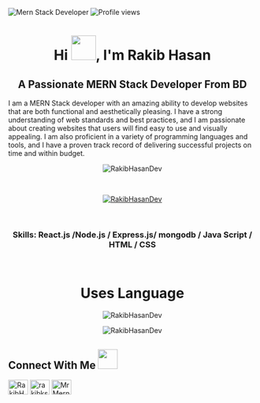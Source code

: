 ![Mern Stack Developer](https://i.ibb.co/G298zWJ/cover.jpg)
![Profile views](https://gpvc.arturio.dev/RakibHasanDev)  
<h1 align="center">Hi <img src = "https://raw.githubusercontent.com/shakilahmedatik/shakilahmedatik/main/hi.gif" width="50px" height="50px">, I'm Rakib Hasan</h1> 
<h2 align="center">A Passionate MERN Stack Developer From BD</h2>

I am a MERN Stack developer with an amazing ability to develop websites that are both functional and aesthetically pleasing. I have a strong understanding of web standards and best practices, and I am passionate about creating websites that users will find easy to use and visually appealing. I am also proficient in a variety of programming languages and tools, and I have a proven track record of delivering successful projects on time and within budget.

<!-- ![GitHub streak stats](https://streak-stats.demolab.com/?user=RakibHasanDev)   -->
<p align="center"><img align="center" src="https://github-readme-streak-stats.herokuapp.com/?user=RakibHasanDev" alt="RakibHasanDev" /></p>
<br>

<p align="center"> <a href="https://github.com/RakibHasanDev/github-profile-trophy"><img src="https://github-profile-trophy.vercel.app/?username=RakibHasanDev&row=1&column=6&theme=onedark" alt="RakibHasanDev" /></a> </p> <br>


<h3 align="center"> Skills:  React.js /Node.js / Express.js/ mongodb / Java Script / HTML / CSS </h3>


<!-- ## Contact With Me
[<img src='https://cdn.jsdelivr.net/npm/simple-icons@3.0.1/icons/github.svg' alt='github' height='40'>](https://github.com/RakibHasanDev)  [<img src='https://cdn.jsdelivr.net/npm/simple-icons@3.0.1/icons/linkedin.svg' alt='linkedin' height='40'>](https://www.linkedin.com/in/https://www.linkedin.com/in/rakibhasancse//)  [<img src='https://cdn.jsdelivr.net/npm/simple-icons@3.0.1/icons/facebook.svg' alt='facebook' height='40'>](https://www.facebook.com/rakibkst17)   -->


<!-- [![trophy](https://github-profile-trophy.vercel.app/?username=RakibHasanDev)](https://github.com/ryo-ma/github-profile-trophy) -->

<!-- <p align="center"><img align="center" src="https://github-readme-streak-stats.herokuapp.com/?user=RakibHasanDev" alt="RakibHasanDev" /></p> -->
<br>

# <h1 align="center"> Uses Language </h1>

<p align="center"><img align="center" src="https://github-readme-stats.vercel.app/api/top-langs/?username=RakibHasanDev" alt="RakibHasanDev" /></p> 

<p align="center"><img align="center" src="https://github-readme-stats.vercel.app/api?username=RakibHasanDev&show_icons=true&count_private=true" alt="RakibHasanDev" />


<h2>Connect With Me <img src = "https://media2.giphy.com/media/al7grkbrCChTAPEfyh/giphy.gif?cid=ecf05e47a0n3gi1bfqntqmob8g9aid1oyj2wr3ds3mg700bl&rid=giphy.gif" width="40px" height="40px"></h2>  
<p align="left">  
<a href="https://www.linkedin.com/in/rakib-hasan-ahnaf/" target="blank"><img align="center" src="https://raw.githubusercontent.com/rahuldkjain/github-profile-readme-generator/master/src/images/icons/Social/linked-in-alt.svg" alt="RakibHasanDev" height="30" width="40" /></a>  
<a href="https://www.facebook.com/rakibkst17" target="blank"><img align="center" src="https://raw.githubusercontent.com/rahuldkjain/github-profile-readme-generator/master/src/images/icons/Social/facebook.svg" alt="rakibkst17" height="30" width="40" /></a>  
 <a href="https://twitter.com/MrMernDeveloper" target="blank"><img align="center" src="https://raw.githubusercontent.com/rahuldkjain/github-profile-readme-generator/master/src/images/icons/Social/twitter.svg" alt="MrMernDevelope" height="30" width="40" /></a> 
</p>  

<!-- [![Top Langs](https://github-readme-stats.vercel.app/api/top-langs/?username=RakibHasanDev)](https://github.com/anuraghazra/github-readme-stats) -->



<!-- ![GitHub stats](https://github-readme-stats.vercel.app/api?username=RakibHasanDev&show_icons=true&count_private=true)   -->

<!-- ![GitHub Activity Graph](https://activity-graph.herokuapp.com/graph?username=RakibHasanDev)  

![GitHub metrics](https://metrics.lecoq.io/RakibHasanDev)  
 -->



